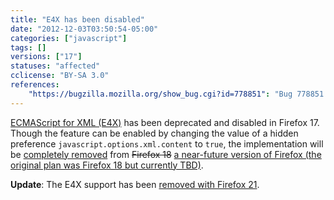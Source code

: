 ```yaml
---
title: "E4X has been disabled"
date: "2012-12-03T03:50:54-05:00"
categories: ["javascript"]
tags: []
versions: ["17"]
statuses: "affected"
cclicense: "BY-SA 3.0"
references:
    "https://bugzilla.mozilla.org/show_bug.cgi?id=778851": "Bug 778851 – Turn javascript.options.xml.content off by default"
---
```

[ECMAScript for XML (E4X)](https://developer.mozilla.org/en-US/docs/E4X) has been deprecated and disabled in Firefox 17. Though the feature can be enabled by changing the value of a hidden preference `javascript.options.xml.content` to `true`, the implementation will be [completely removed](https://bugzilla.mozilla.org/show_bug.cgi?id=788293) from <del>Firefox 18</del> <ins>a near-future version of Firefox (the original plan was Firefox 18 but currently TBD)</ins>.

**Update**: The E4X support has been [removed with Firefox 21](https://www.fxsitecompat.com/en-CA/docs/2013/e4x-support-has-been-completely-removed/).
